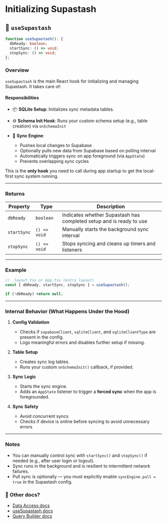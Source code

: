 # Initializing Supastash

## 🧩 `useSupastash`

```ts
function useSupastash(): {
  dbReady: boolean;
  startSync: () => void;
  stopSync: () => void;
};
```

### Overview

`useSupastash` is the main React hook for initializing and managing Supastash. It takes care of:

#### Responsibilities

- 📦 **SQLite Setup**: Initializes sync metadata tables.
- ⚙️ **Schema Init Hook**: Runs your custom schema setup (e.g., table creation) via `onSchemaInit`
- 🔁 **Sync Engine**:

  - Pushes local changes to Supabase
  - Optionally pulls new data from Supabase based on polling interval
  - Automatically triggers sync on app foreground (via `AppState`)
  - Prevents overlapping sync cycles

This is the **only hook** you need to call during app startup to get the local-first sync system running.

---

### Returns

| Property    | Type         | Description                                                         |
| ----------- | ------------ | ------------------------------------------------------------------- |
| `dbReady`   | `boolean`    | Indicates whether Supastash has completed setup and is ready to use |
| `startSync` | `() => void` | Manually starts the background sync interval                        |
| `stopSync`  | `() => void` | Stops syncing and cleans up timers and listeners                    |

---

### Example

```ts
// _layout.tsx or App.tsx (entry layout)
const { dbReady, startSync, stopSync } = useSupastash();

if (!dbReady) return null;
```

---

### Internal Behavior (What Happens Under the Hood)

1. **Config Validation**

   - Checks if `supabaseClient`, `sqliteClient`, and `sqliteClientType` are present in the config.
   - Logs meaningful errors and disables further setup if missing.

2. **Table Setup**

   - Creates sync log tables.
   - Runs your custom `onSchemaInit()` callback, if provided.

3. **Sync Logic**

   - Starts the sync engine.
   - Adds an `AppState` listener to trigger a **forced sync** when the app is foregrounded.

4. **Sync Safety**

   - Avoid concurrent syncs
   - Checks if device is online before syncing to avoid unnecessary errors

---

### Notes

- You can manually control sync with `startSync()` and `stopSync()` if needed (e.g., after user login or logout).
- Sync runs in the background and is resilient to intermittent network failures.
- Pull sync is optionally — you must explicitly enable `syncEngine.pull = true` in the Supastash config.

### 🔗 Other docs?

- [Data Access docs](./useSupastashData.md)
- [useSupastash docs](useSupastash-hook.md)
- [Query Builder docs](./supastash-query-builder.md)
